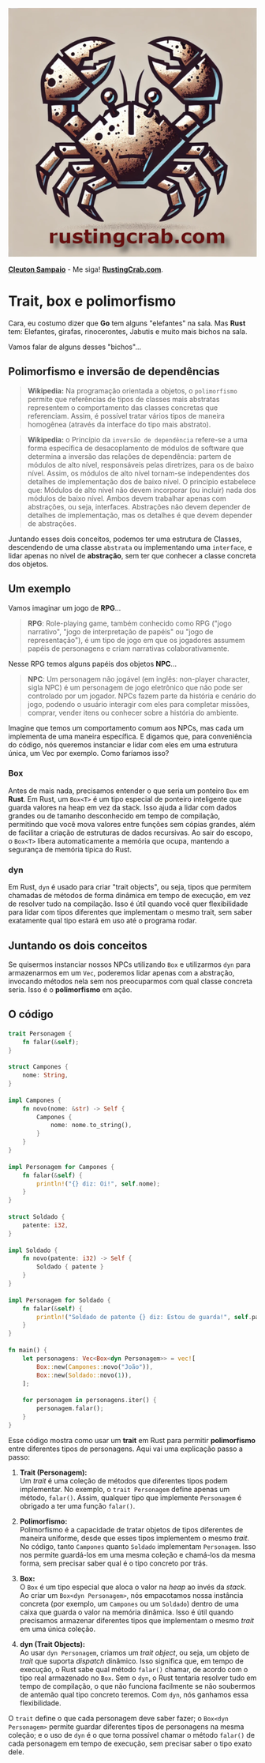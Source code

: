 ![](../rusting-crab-logo.png)

[**Cleuton Sampaio**](https://linkedin.com/in/cleutonsampaio) - Me siga!
[**RustingCrab.com**](https://rustingcrab.com).

# Trait, box e polimorfismo

Cara, eu costumo dizer que **Go** tem alguns "elefantes" na sala. Mas **Rust** tem: Elefantes, girafas, rinocerontes, Jabutis e muito mais bichos na sala. 

Vamos falar de alguns desses "bichos"...

## Polimorfismo e inversão de dependências

> **Wikipedia:** Na programação orientada a objetos, o `polimorfismo` permite que referências de tipos de classes mais abstratas representem o comportamento das classes concretas que referenciam. Assim, é possível tratar vários tipos de maneira homogênea (através da interface do tipo mais abstrato).

> **Wikipedia:** o Princípio da `inversão de dependência` refere-se a uma forma específica de desacoplamento de módulos de software que determina a inversão das relações de dependência: partem de módulos de alto nível, responsáveis pelas diretrizes, para os de baixo nível. Assim, os módulos de alto nível tornam-se independentes dos detalhes de implementação dos de baixo nível. O princípio estabelece que: Módulos de alto nível não devem incorporar (ou incluir) nada dos módulos de baixo nível. Ambos devem trabalhar apenas com abstrações, ou seja, interfaces. Abstrações não devem depender de detalhes de implementação, mas os detalhes é que devem depender de abstrações.

Juntando esses dois conceitos, podemos ter uma estrutura de Classes, descendendo de uma classe `abstrata` ou implementando uma `interface`, e lidar apenas no nível de **abstração**, sem ter que conhecer a classe concreta dos objetos. 

## Um exemplo

Vamos imaginar um jogo de **RPG**...

> **RPG**: Role-playing game, também conhecido como RPG ("jogo narrativo", "jogo de interpretação de papéis" ou "jogo de representação"), é um tipo de jogo em que os jogadores assumem papéis de personagens e criam narrativas colaborativamente. 

Nesse RPG temos alguns papéis dos objetos **NPC**...

> **NPC**: Um personagem não jogável (em inglês: non-player character, sigla NPC) é um personagem de jogo eletrônico que não pode ser controlado por um jogador. NPCs fazem parte da história e cenário do jogo, podendo o usuário interagir com eles para completar missões, comprar, vender itens ou conhecer sobre a história do ambiente.

Imagine que temos um comportamento comum aos NPCs, mas cada um implementa de uma maneira específica. E digamos que, para conveniência do código, nós queremos instanciar e lidar com eles em uma estrutura única, um Vec por exemplo. Como faríamos isso? 

### Box

Antes de mais nada, precisamos entender o que seria um ponteiro `Box` em **Rust**. Em Rust, um `Box<T>` é um tipo especial de ponteiro inteligente que guarda valores na heap em vez da stack. Isso ajuda a lidar com dados grandes ou de tamanho desconhecido em tempo de compilação, permitindo que você mova valores entre funções sem cópias grandes, além de facilitar a criação de estruturas de dados recursivas. Ao sair do escopo, o `Box<T>` libera automaticamente a memória que ocupa, mantendo a segurança de memória típica do Rust.

### dyn

Em Rust, `dyn` é usado para criar "trait objects", ou seja, tipos que permitem chamadas de métodos de forma dinâmica em tempo de execução, em vez de resolver tudo na compilação. Isso é útil quando você quer flexibilidade para lidar com tipos diferentes que implementam o mesmo trait, sem saber exatamente qual tipo estará em uso até o programa rodar.

## Juntando os dois conceitos

Se quisermos instanciar nossos NPCs utilizando `Box` e utilizarmos `dyn` para armazenarmos em um `Vec`, poderemos lidar apenas com a abstração, invocando métodos nela sem nos preocuparmos com qual classe concreta seria. Isso é o **polimorfismo** em ação.

## O código 

```rust
trait Personagem {
    fn falar(&self);
}

struct Campones {
    nome: String,
}

impl Campones {
    fn novo(nome: &str) -> Self {
        Campones {
            nome: nome.to_string(),
        }
    }
}

impl Personagem for Campones {
    fn falar(&self) {
        println!("{} diz: Oi!", self.nome);
    }
}

struct Soldado {
    patente: i32,
}

impl Soldado {
    fn novo(patente: i32) -> Self {
        Soldado { patente }
    }
}

impl Personagem for Soldado {
    fn falar(&self) {
        println!("Soldado de patente {} diz: Estou de guarda!", self.patente);
    }
}

fn main() {
    let personagens: Vec<Box<dyn Personagem>> = vec![
        Box::new(Campones::novo("João")),
        Box::new(Soldado::novo(1)),
    ];

    for personagem in personagens.iter() {
        personagem.falar();
    }
}
``` 

Esse código mostra como usar um **trait** em Rust para permitir **polimorfismo** entre diferentes tipos de personagens. Aqui vai uma explicação passo a passo:

1. **Trait (Personagem):**  
   Um *trait* é uma coleção de métodos que diferentes tipos podem implementar. No exemplo, o `trait Personagem` define apenas um método, `falar()`. Assim, qualquer tipo que implemente `Personagem` é obrigado a ter uma função `falar()`.

2. **Polimorfismo:**  
   Polimorfismo é a capacidade de tratar objetos de tipos diferentes de maneira uniforme, desde que esses tipos implementem o mesmo *trait*. No código, tanto `Campones` quanto `Soldado` implementam `Personagem`. Isso nos permite guardá-los em uma mesma coleção e chamá-los da mesma forma, sem precisar saber qual é o tipo concreto por trás.

3. **Box:**  
   O `Box` é um tipo especial que aloca o valor na *heap* ao invés da *stack*. Ao criar um `Box<dyn Personagem>`, nós empacotamos nossa instância concreta (por exemplo, um `Campones` ou um `Soldado`) dentro de uma caixa que guarda o valor na memória dinâmica. Isso é útil quando precisamos armazenar diferentes tipos que implementam o mesmo *trait* em uma única coleção.

4. **dyn (Trait Objects):**  
   Ao usar `dyn Personagem`, criamos um *trait object*, ou seja, um objeto de *trait* que suporta *dispatch* dinâmico. Isso significa que, em tempo de execução, o Rust sabe qual método `falar()` chamar, de acordo com o tipo real armazenado no `Box`. Sem o `dyn`, o Rust tentaria resolver tudo em tempo de compilação, o que não funciona facilmente se não soubermos de antemão qual tipo concreto teremos. Com `dyn`, nós ganhamos essa flexibilidade.

O `trait` define o que cada personagem deve saber fazer; o `Box<dyn Personagem>` permite guardar diferentes tipos de personagens na mesma coleção; e o uso de `dyn` é o que torna possível chamar o método `falar()` de cada personagem em tempo de execução, sem precisar saber o tipo exato dele.
